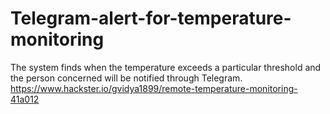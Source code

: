 # Telegram-alert-for-temperature-monitoring
The system finds when the temperature exceeds a particular threshold and the person concerned will be notified through Telegram.  
https://www.hackster.io/gvidya1899/remote-temperature-monitoring-41a012
